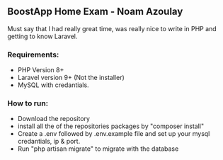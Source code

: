 
## BoostApp Home Exam - Noam Azoulay
Must say that I had really great time, was really nice to write in PHP and getting to know Laravel.
### Requirements:
 - PHP Version 8+
 - Laravel version 9+ (Not the installer)
 - MySQL with credantials.
### How to run:
 - Download the repository
 - install all the of the repositories packages by "composer install"
 - Create a .env followed by .env.example file and set up your mysql credantials, ip & port.
 - Run "php artisan migrate" to migrate with the database
